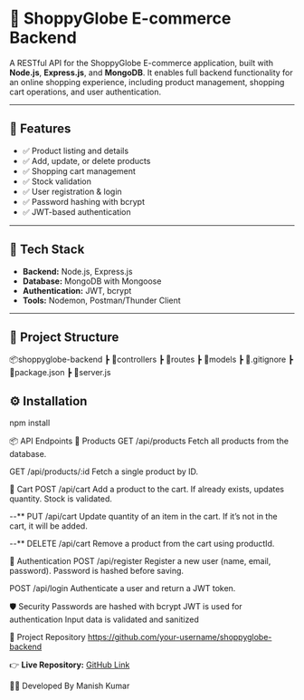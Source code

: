 # 🛒 ShoppyGlobe E-commerce Backend

A RESTful API for the ShoppyGlobe E-commerce application, built with **Node.js**, **Express.js**, and **MongoDB**. It enables full backend functionality for an online shopping experience, including product management, shopping cart operations, and user authentication.

---

## 🚀 Features

- ✅ Product listing and details
- ✅ Add, update, or delete products
- ✅ Shopping cart management
- ✅ Stock validation
- ✅ User registration & login
- ✅ Password hashing with bcrypt
- ✅ JWT-based authentication

---

## 🧰 Tech Stack

- **Backend:** Node.js, Express.js
- **Database:** MongoDB with Mongoose
- **Authentication:** JWT, bcrypt
- **Tools:** Nodemon, Postman/Thunder Client

---

## 📁 Project Structure
📦shoppyglobe-backend
┣ 📂controllers
┣ 📂routes
┣ 📂models
┣ 📜.gitignore
┣ 📜package.json
┣ 📜server.js

## ⚙️ Installation
npm install

📦 API Endpoints
🧾 Products
GET /api/products
Fetch all products from the database.

GET /api/products/:id
Fetch a single product by ID.


🛒 Cart
POST /api/cart
Add a product to the cart. If already exists, updates quantity. Stock is validated.

--** PUT /api/cart
Update quantity of an item in the cart. If it’s not in the cart, it will be added.

--** DELETE /api/cart
Remove a product from the cart using productId.

👤 Authentication
POST /api/register
Register a new user (name, email, password). Password is hashed before saving.

POST /api/login
Authenticate a user and return a JWT token.

🛡️ Security
Passwords are hashed with bcrypt
JWT is used for authentication
Input data is validated and sanitized

🔗 Project Repository
https://github.com/your-username/shoppyglobe-backend


👉 **Live Repository:** [GitHub Link](https://github.com/your-username/shoppyglobe-backend)

👨‍💻 Developed By
Manish Kumar

